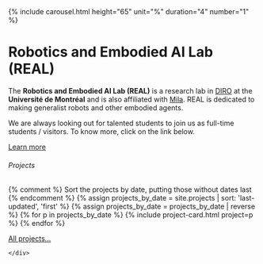 <div class="jumbotron">
    {% include carousel.html height="65" unit="%" duration="4" number="1" %}
    <!-- <img src="/img/group.jpg" class="d-block w-100" alt="..."> -->
    <h1 class="display-4">Robotics and Embodied AI Lab (REAL)</h1>
    <p class="lead">The <strong>Robotics and Embodied AI Lab (REAL)</strong> is a research lab in <a href="http://diro.umontreal.ca">DIRO</a> at the  <b>Université de Montréal</b>  and is also affiliated with  <a href="https://mila.quebec/en/">Mila</a>. REAL is dedicated to making generalist robots and other embodied agents. </p>
    <p> We are always looking out for talented students to join us as full-time students / visitors. To know more, click on the link below.</p>
    <a class="btn btn-primary btn-lg" href="{{ site.base }}/contact.html" role="button">Learn more</a>
  </div>

<!--
<section>
    <div class="card shadow mb-4">
        <div class="card-header py-3 d-flex flex-row align-items-center justify-content-between">
            <h6 class="m-0 font-weight-bold text-primary text-lg">News</h6>
        </div>
        <div class="card-body">
            {% for post in site.posts limit: site.front_page_news %}
            {% include news-item.html item=post %}
            {% endfor %}
            {% assign numposts = site.posts | size %}
            {% if numposts >= 1 %}
                <a href="{{ site.base }}/blog.html" class="btn btn-primary btn-icon-split btn-sm">
                    <span class="icon text-white-50">
                    <i class="fa fa-history"></i>
                    </span>
                    <span class="text">More news &hellip;</span>
                </a>
            {% endif %}
        </div>
    </div>
</section>
-->

<section>
    <div class="card shadow mb-4">
        <div class="card-header py-3 d-flex flex-row align-items-center justify-content-between">
            <h6 class="m-0 font-weight-bold text-primary text-lg">Projects</h6>
        </div>
        <div class="card-body">
            {% comment %}
            Sort the projects by date, putting those without dates last
            {% endcomment %}
            {% assign projects_by_date = site.projects | sort: 'last-updated', 'first' %}
            {% assign projects_by_date = projects_by_date | reverse %}
            {% for p in projects_by_date %}
              {% include project-card.html project=p %}
            {% endfor %}
            <p>
                <a href="{{ site.base }}/research.html" class="btn btn-primary btn-icon-split btn-sm">
                  <span class="icon text-white-50">
                  <i class="fa fa-robot"></i>
                  </span>
                  <span class="text">All projects&hellip;</span>
                </a> 
            </p>
        </div>

    </div>  
</section>

